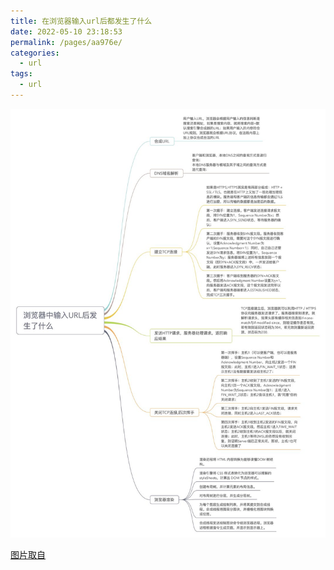 ```yaml
---
title: 在浏览器输入url后都发生了什么
date: 2022-05-10 23:18:53
permalink: /pages/aa976e/
categories:
  - url
tags:
  - url
---
```



![图片](/assets/img/浏览器输入Url.png)

[图片取自](https://blog.csdn.net/william_n/article/details/104423609?spm=1001.2101.3001.6650.4&utm_medium=distribute.wap_relevant.none-task-blog-104423609-blog-122203924-2%7Edefault%7ECTRLIST%7Edefault-4.wap_blog_relevant_default&depth_1-utm_source=distribute.wap_relevant.none-task-blog-104423609-blog-122203924-2%7Edefault%7ECTRLIST%7Edefault-4.wap_blog_relevant_default) 